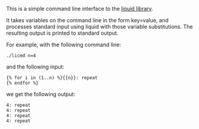 This is a simple command line interface to the
[liquid library](http://liquidmarkup.org).

It takes variables on the command line in the form key=value, and processes
standard input using liquid with those variable substitutions. The resulting
output is printed to standard output.

For example, with the following command line:
```
./licmd n=4
```
and the following input:
```
{% for i in (1..n) %}{{n}}: repeat
{% endfor %}
```
we get the following output:
```
4: repeat
4: repeat
4: repeat
4: repeat

```
